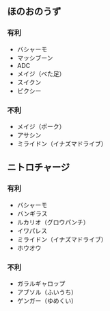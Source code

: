 ## ほのおのうず

### 有利

- バシャーモ
- マッシブーン
- ADC
- メイジ（べた足）
- スイクン
- ピクシー

### 不利

- メイジ（ポーク）
- アサシン
- ミライドン（イナズマドライブ）

## ニトロチャージ

### 有利

- バシャーモ
- バンギラス
- ルカリオ（グロウパンチ）
- イワパレス
- ミライドン（イナズマドライブ）
- ホウオウ

### 不利

- ガラルギャロップ
- アブソル（ふいうち）
- ゲンガー（ゆめくい）
